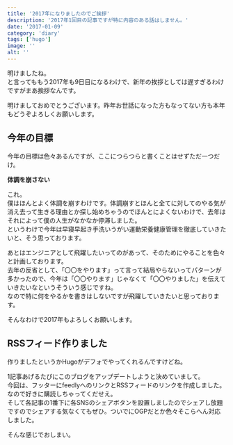 ```yaml
---
title: '2017年になりましたのでご挨拶'
description: '2017年1回目の記事ですが特に内容のある話はしません。'
date: '2017-01-09'
category: 'diary'
tags: ['hugo']
image: ''
alt: ''
---
```


明けましたね。  
と言ってももう2017年も9日目になるわけで、新年の挨拶としては遅すぎるわけですがまあ挨拶なんです。

明けましておめでとうございます。昨年お世話になった方もなってない方も本年もどうぞよろしくお願いします。

## 今年の目標

今年の目標は色々あるんですが、ここにつらつらと書くことはせずただ一つだけ。

**体調を崩さない**

これ。  
僕はほんとよく体調を崩すわけです。体調崩すとほんと全てに対してのやる気が消え去って生きる理由とか探し始めちゃうのでほんとによくないわけで、去年はそれによって僕の人生がなかなか停滞しました。  
というわけで今年は早寝早起き手洗いうがい運動栄養健康管理を徹底していきたいと、そう思っております。

あとはエンジニアとして飛躍したいってのがあって、そのためにやることを色々と計画しております。  
去年の反省として、「〇〇をやります」って言って結局やらないってパターンが多かったので、今年は「〇〇やります」じゃなくて「〇〇やりました」を伝えていきたいなというそういう感じですね。  
なので特に何をやるかを書きはしないですが飛躍していきたいと思っております。

そんなわけで2017年もよろしくお願いします。

## RSSフィード作りました

作りましたというかHugoがデフォでやってくれるんですけどね。

1記事あげるたびにこのブログをアップデートしようと決めていまして。  
今回は、フッターにfeedlyへのリンクとRSSフィードのリンクを作成しました。なので好きに購読しちゃってくだせえ。  
そして各記事の1番下に各SNSのシェアボタンを設置しましたのでシェアし放題ですのでシェアする気なくてもぜひ。ついでにOGPだとか色々そこらへん対応しました。

そんな感じでおしまい。
